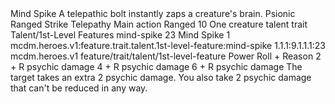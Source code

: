 <ability>
  <name>Mind Spike</name>
  <flavor>A telepathic bolt instantly zaps a creature&apos;s brain.</flavor>
  <keywords>
    <keyword>Psionic</keyword>
    <keyword>Ranged</keyword>
    <keyword>Strike</keyword>
    <keyword>Telepathy</keyword>
  </keywords>
  <type>Main action</type>
  <distance>Ranged 10</distance>
  <target>One creature</target>
  <metadata>
    <class>talent</class>
    <feature_type>trait</feature_type>
    <file_dpath>Talent/1st-Level Features</file_dpath>
    <item_id>mind-spike</item_id>
    <item_index>23</item_index>
    <item_name>Mind Spike</item_name>
    <level>1</level>
    <scc>mcdm.heroes.v1:feature.trait.talent.1st-level-feature:mind-spike</scc>
    <scdc>1.1.1:9.1.1.1:23</scdc>
    <source>mcdm.heroes.v1</source>
    <type>feature/trait/talent/1st-level-feature</type>
  </metadata>
  <effects>
    <effect type="roll">
      <roll>Power Roll + Reason</roll>
      <t1>2 + R psychic damage</t1>
      <t2>4 + R psychic damage</t2>
      <t3>6 + R psychic damage</t3>
    </effect>
    <effect type="mundane" name="Strained">The target takes an extra 2 psychic damage. You also take 2 psychic damage that can&apos;t be reduced in any way.</effect>
  </effects>
</ability>
